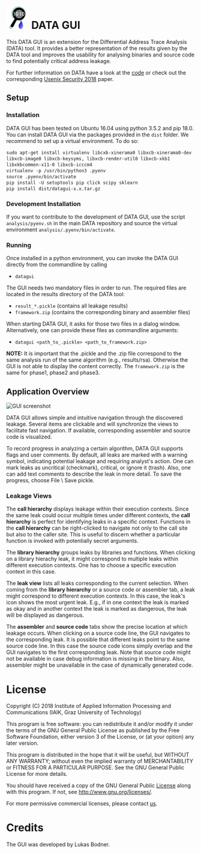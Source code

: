 # ![DATA GUI icon][icon] DATA GUI

This DATA GUI is an extension for the Differential Address Trace Analysis (DATA) 
tool. It provides a better representation of the results given by the
DATA tool and improves the usability for analysing binaries and source code to 
find potentially critical address leakage.

For further information on DATA have a look at the [code][data_github]
or check out the corresponding [Usenix Security 2018][usenix]
paper.

## Setup
### Installation

DATA GUI has been tested on Ubuntu 16.04 using python 3.5.2 and pip 18.0.
You can install DATA GUI via the packages provided in the `dist` folder.
We recommend to set up a virtual environment. To do so:

```
sudo apt-get install virtualenv libcxb-xinerama0 libxcb-xinerama0-dev libxcb-image0 libxcb-keysyms, libxcb-render-util0 libxcb-xkb1 libxkbcommon-x11-0 libxcb-icccm4
virtualenv -p /usr/bin/python3 .pyenv
source .pyenv/bin/activate
pip install -U setuptools pip click scipy sklearn
pip install dist/datagui-x.x.tar.gz
```

### Development Installation

If you want to contribute to the development of DATA GUI, use the 
script `analysis/pyenv.sh` in the main DATA repository and source the
virtual environment `analysis/.pyenv/bin/activate`.

### Running
Once installed in a python environment, you can invoke the DATA GUI 
directly from the commandline by calling

* `datagui`

The GUI needs two mandatory files in order to run.
The required files are located in the results directory of the DATA tool: 

* `result_*.pickle` (contains all leakage results)
* `framework.zip`   (contains the corresponding binary and assembler files)

When starting DATA GUI, it asks for those two files in a dialog window. 
Alternatively, one can provide these files as commandline arguments:

* `datagui <path_to_.pickle> <path_to_framework.zip>`
   
**NOTE:** It is important that the .pickle and the .zip file correspond 
to the same analysis run of the same algorithm (e.g., results/rsa).
Otherwise the GUI is not able to display the content correctly.
The `framework.zip` is the same for phase1, phase2 and phase3.

## Application Overview
![GUI screenshot][screenshot]

DATA GUI allows simple and intuitive navigation through the discovered leakage. Several
items are clickable and will synchronize the views to facilitate fast navigation.
If available, corresponding assembler and source code is visualized.

To record progress in analyzing a certain algorithm, DATA GUI supports flags and user comments.
By default, all leaks are marked with a warning symbol, indicating potential leakage and requiring
analyst's action. One can mark leaks as uncritical (checkmark), critical, or ignore it (trash).
Also, one can add text comments to describe the leak in more detail.
To save the progress, choose File \ Save pickle.

### Leakage Views

The **call hierarchy** displays leakage within their execution contexts.
Since the same leak could occur multiple times under different contexts, 
the **call hierarchy** is perfect for identifying leaks in a specific context.
Functions in the **call hierarchy** can be right-clicked to navigate not only
to the call site but also to the caller site. This is useful to discern
whether a particular function is invoked with potentially secret arguments.

The **library hierarchy** groups leaks by libraries and functions. 
When clicking on a library hierachy leak, it might correspond to multiple
leaks within different execution contexts. One has to choose a specific execution context in this case.

The **leak view** lists all leaks corresponding to the current selection.
When coming from the **library hierarchy** or a source code or assembler tab, 
a leak might correspond to different execution contexts. In this case, the leak's icon
shows the most urgent leak. E.g., if in one context the leak is marked as okay and 
in another context the leak is marked as dangerous, the leak will be displayed as dangerous. 

The **assembler** and **source code** tabs show the precise location at which leakage occurs. 
When clicking on a source code line, the GUI navigates to the corresponding leak. 
It is possible that different leaks point to the same source code line. In this case the 
source code icons simply overlap and the GUI navigates to the first corresponding leak.
Note that source code might not be available in case debug information is missing in the binary.
Also, assembler might be unavailable in the case of dynamically generated code. 

# License
Copyright (C) 2018 Institute of Applied Information Processing and Communications (IAIK, Graz University of Technology)

This program is free software: you can redistribute it and/or modify
it under the terms of the GNU General Public License as published by
the Free Software Foundation, either version 3 of the License, or
(at your option) any later version.

This program is distributed in the hope that it will be useful,
but WITHOUT ANY WARRANTY; without even the implied warranty of
MERCHANTABILITY or FITNESS FOR A PARTICULAR PURPOSE.  See the
GNU General Public License for more details.

You should have received a copy of the GNU General Public [License](./LICENSE)
along with this program. If not, see <http://www.gnu.org/licenses/>.

For more permissive commercial licenses, please contact [us](mailto:data@iaik.tugraz.at).

# Credits
The GUI was developed by Lukas Bodner.

[icon]: datagui/resources/icons/window_icon_small.png
[data_github]: https://github.com/Fraunhofer-AISEC/DATA
[usenix]: https://www.usenix.org/conference/usenixsecurity18/presentation/weiser
[venv]: https://virtualenv.pypa.io/en/stable/
[pyenv]: pyenv.sh
[setup]: setup.py
[screenshot]: doc/gui_screenshot.png
